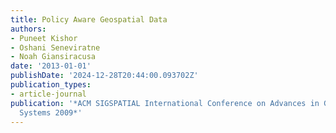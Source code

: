 ```yaml
---
title: Policy Aware Geospatial Data
authors:
- Puneet Kishor
- Oshani Seneviratne
- Noah Giansiracusa
date: '2013-01-01'
publishDate: '2024-12-28T20:44:00.093702Z'
publication_types:
- article-journal
publication: '*ACM SIGSPATIAL International Conference on Advances in Geographic Information
  Systems 2009*'
---
```

